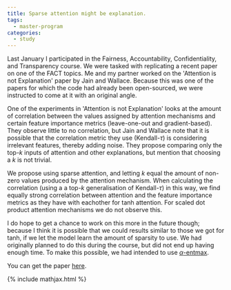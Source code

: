```yaml
---
title: Sparse attention might be explanation.
tags:
  - master-program
categories:
  - study
---
```

Last January I participated in the Fairness, Accountability, Confidentiality, and Transparency course. 
We were tasked with replicating a recent paper on one of the FACT topics. 
Me and my partner worked on the 'Attention is not Explanation' paper by Jain and Wallace.
Because this was one of the papers for which the code had already been open-sourced, we were instructed to come at it with an original angle.

One of the experiments in 'Attention is not Explanation' looks at the amount of correlation between the values assigned by attention mechanisms and certain feature importance metrics (leave-one-out and gradient-based).
They observe little to no correlation, but Jain and Wallace note that it is possible that the correlation metric they use (Kendall-$\tau$) is considering irrelevant features, thereby adding noise. 
They propose comparing only the top-$k$ inputs of attention and other explanations, but mention that choosing a $k$ is not trivial. 

We propose using sparse attention, and letting $k$ equal the amount of non-zero values produced by the attention mechanism. 
When calculating the correlation (using a a top-$k$ generalisation of Kendall-$\tau$) in this way, we find equally strong correlation between attention and the feature importance metrics as they have with eachother for tanh attention. 
For scaled dot product attention mechanisms we do not observe this.

I do hope to get a chance to work on this more in the future though;
because I think it is possible that we could results similar to those we got for tanh, if we let the model learn the amount of sparsity to use.
We had originally planned to do this during the course, but did not end up having enough time. 
To make this possible, we had intended to use [$\alpha$-entmax](https://github.com/deep-spin/entmax).

You can get the paper [here](/assets/others/FACT_AI_Paper.pdf).

{% include mathjax.html %}
